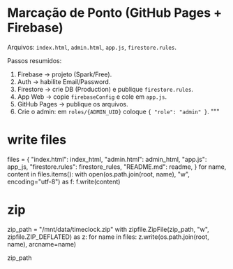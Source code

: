 # Marcação de Ponto (GitHub Pages + Firebase)

Arquivos: `index.html`, `admin.html`, `app.js`, `firestore.rules`.

Passos resumidos:
1) Firebase → projeto (Spark/Free).
2) Auth → habilite Email/Password.
3) Firestore → crie DB (Production) e publique `firestore.rules`.
4) App Web → copie `firebaseConfig` e cole em `app.js`.
5) GitHub Pages → publique os arquivos.
6) Crie o admin: em `roles/{ADMIN_UID}` coloque `{ "role": "admin" }`.
"""

# write files
files = {
    "index.html": index_html,
    "admin.html": admin_html,
    "app.js": app_js,
    "firestore.rules": firestore_rules,
    "README.md": readme,
}
for name, content in files.items():
    with open(os.path.join(root, name), "w", encoding="utf-8") as f:
        f.write(content)

# zip
zip_path = "/mnt/data/timeclock.zip"
with zipfile.ZipFile(zip_path, "w", zipfile.ZIP_DEFLATED) as z:
    for name in files:
        z.write(os.path.join(root, name), arcname=name)

zip_path